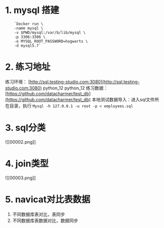 # 1. mysql 搭建
		`Docker run \
		-name mysql \
		-v $PWD/mysql:/var/b/lib/mysql \
		-p 3306:3306 \
		-e MYSQL_ROOT_PASSWORD=hogwarts \
		-d mysql5.7`
# 2. 练习地址
练习环境：
[http://sql.testing-studio.com:3080](http://sql.testing-studio.com:3080) python_12 python_12
练习数据：
[https://github.com/datacharmer/test_db](https://github.com/datacharmer/test_db)
本地测试数据导入：进入sql文件所在目录，执行
`Mysql -h 127.0.0.1 -u root -p < employees.sql`
# 3. sql分类
![[00002.png]]
# 4. join类型
![[00003.png]]
# 5. navicat对比表数据
1.  不同数据库表对比，表同步
2.  不同数据库表数据对比，数据同步
